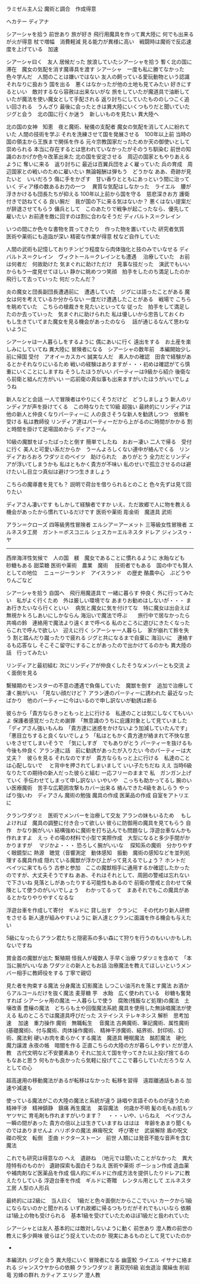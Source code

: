 ラミゼル主人公
魔術と調合　作成得意

ヘカテー
ディアナ

シアーシャを拾う
前世あり
旅が好き
飛行用魔具を作って異大陸に
何でも出来るが火が得意
杖で増幅　消費軽減
見る能力が異様に高い　戦闘時は魔術で反応速度を上げている　加速


シアーシャ曰く　友人
居候だった
放浪していたシアーシャを拾う
暫く北の国に滞在　魔女の気配を消す魔導具を渡す
シアーシャ　一度も私に勝てなかった
色々学んだ　人間のことは嫌いではない
友人の飼っている愛玩動物という認識　それなりに扱おう
国を出る　悪くはなかったが他の土地も見てみたい
好きにするといい　敵対するなら容赦は出来ないがな
旅をしていたが魔道具で油断していたが魔法を使い魔女として手配される
返り討ちにしていたもののしつこく追い回される　うんざり
最後に会ったときは異大陸にいくつもりだと聞いていた
ジグと会う　北の国に行くか迷う　新しいものを見たい
異大陸へ


北の国の女神　知恵　夜と魔術、秘儀の支配者
魔女の気配を消して人に紛れていた
人間の技術を学ぶ
それを洗練させて国を発展させる　100年以上前
当時の国の領主から王族まで関係を作る
元々宗教国家だったためか天の御使いとして崇められる
本当に存在するとは思われていなかったがそのうち馴染む
前世の知識のおかげか色々改革出来た
北の国を安定させる　周辺の国家ともやりあえるように
奪いに来る　返り討ちに
最近は百翼兵団をよく雇っていた
兵の育成　周辺国家との戦いのために雇いたい
無論報酬は弾もう　どうかな
ああ、奇跡が見たいと　いいだろう
傷に手をかざす　甘い香りとともにあっという間に治っていく
ディア様の数あるお力の一つ　
異質な気配はしなかった　ライエル　腰が浮きかけるも団長たちが抑える
100年以上前から国を守る　慈悲深きお方
護衛付きで訪ねてくる
良い腕だ　我が国の下に来る気はないか？
悪くはない提案だが辞退させてもらう
傭兵として　このあたりで戦争が起こったなら、優先して雇いたい
お前達を敵に回すのは割に合わなそうだ
ディバルトス＝クレイン



いつの間にか色々な書物を買ってきたり　作った物を置いていた
研究者気質　
医術や薬術にも造詣が深い
精密な作業が得意
杖など自作していた

人間の武術も記憶しておりチンピラ程度なら肉体強化と技のみでいなせる
ディバルトス＝クレイン　ヴィクトール＝クレインとも遭遇　
治療していた　お前は何者だ　何故助けた
気まぐれに助けただけ　見事な技だった　演武でもいいからもう一度見せてほしい
静かに眺めつつ笑顔　拍手をしたのち満足したのか飛行して去っていった
何だったんだ？


炎の魔女と団長副団長遭遇前に　遭遇していた　ジグには語ったことがある
魔女は何を考えているか分からない
一度だけ遭遇したことがある　戦場で
こちらを眺めていた　こちらの槍裁きを見たいといってな
従った　拍手をして満足したのか去っていった　気まぐれに助けられた
私は優しいから忠告しておくわ　もし生きていてまた魔女を見る機会があったのなら　
話が通じるなんて思わないように




シアーシャは一人暮らしをするように
偶にあいに行く
遠出をする　お土産を楽しみにしていてね
異大陸に
冒険者になる　シアーシャの数年前　本編開始少し前に帰国
受付　アオイ＝カスカベ
誠実な人だ　素人かの確認　田舎で経験があるとかそれなりにいるため
戦いの経験はありますが・・・初めは確認がてら慎重にいくことにしますね
そうしたほうがいい
パーティーは9級から紹介
後衛なら前衛と組んだ方がいい
一応前衛の真似事も出来ますがいたほうがいいでしょうね


新人などと会話
一人で冒険者はやりにくそうだけど　どうしましょう
新人のリンディアが声を掛けてくる　この時なりたて10級
超強い
最終的にリンディアは他の新人と仲良くなりパーティーに
人の良さそうな新人を勧誘しつつ　依頼を受ける
私は教師役
リンディア達はパーティーだから上がるのに時間がかかる
割と時間を掛けて足場固めから
ディアさーん

10級の魔獣をばったばったと倒す
簡単でしたね　おおー凄い
二人で帰る　受付に行く
美人と可愛い系だからか　うーんよろしくない連中が絡んでくる　リンディアおろおろ
ワダツミのベイツ　助けられた　ありがとう
全力だとリンディアが浮いてしまうかも
私はともかく貴方が不味い
私のせいで孤立させるのは避けたいし目立つ真似は避けつつ生きましょう


こちらの魔導書を見ても？
説明で荷台を借りられるとのこと
色々先ずは見て回りたい

ディアさん凄いです
もしかして経験者ですか
いえ、ただ故郷で人に物を教える機会があったから慣れているだけです
医術や薬術
彫金術　魔道具
武術


アラン＝クローズ
四等級男性冒険者
エルシア＝アーメット
三等級女性冒険者
エルネスタ工房　ガント＝ボスコニル
シェスカ＝エルネスタ
ドレア
ジィンスゥ・ヤ

---

西岸海洋性気候で　人の国　躾　魔女であることに慣れるように
水飴なども　砂糖もある
甜菜糖
医術や薬術　農業　魔術　
技術者でもある　国の中でも賢人としての地位　
ニュージーランド　アイスランド　の歴史
酪農中心　ぶどうやりんごなど

シアーシャを拾う
自国へ　飛行用魔道具で
一緒に暮らす
仲良く
外に行ってみたい　私がよく行くため　外は厳しい環境でな
あまりお勧めはしないが・・・
まあ行きたいなら行くといい　
病気と魔女に気を付けてな　特に魔女は出会えば無視かｋろしあいにしかならん
海沿いで魔法で呼ぶ　　旅行中で居なかったら共鳴の鈴　連絡用で魔法より遠くまで呼べる
私のところに遊びにきたくなったらこれで呼んで欲しい　迎えに行く
シアーシャ一人暮らし　家が崩れて鈴を失う
割と踏んだり蹴ったりで疲れる
ジグと共になるまで自棄に
海沿いに　連絡するも応答なし
そこそこ留守にすることがあったので出かけてるのかも
異大陸の話　行ってみたい



リンディアと最初組む
次にリンディアが仲良くしたそうなメンバーとも交流
よく面倒を見る

繫殖期のモンスターの不意の遭遇で負傷していた　魔獣を倒す　追加で治療して
凄く腕がいい　「見ない顔だけど？
アラン達のパーティーに誘われた
最近なったばかり　他のパーティーに今はいるので申し訳ないが勧誘は断る

彼らから「貴方ならきっともっと上に行ける　私達のことは気にしなくてもいいよ
保護者感覚だったため謝罪　「無意識のうちに庇護対象として見ていました
「ディアさん強いもんね　「貴方達に迷惑をかけないよう加減していたんです」「悪目立ちすると良くないでしょう
「私はともかく貴方達が絡まれて不快な思いをさせてしまいそうで　「気にしすぎ　でもありがとう
パーティーを抜けるも今後も仲良く
アラン達に話　前に勧誘があったが入りたい
今のパーティーは大丈夫？　彼らを見る
それなのですが　貴方ならもっと上に行ける　私達のことは心配しないで　
と背中を押されてしまいまして
いい子たちだね
ええ
当時6級なりたての期待の新人だった彼らと組む
一応フリーのままで
私　ガンガン上げていく
手伝わせてしまって申し訳ない
いやいや　こっちも助かってるし
腕のいい医療魔術　苦手な広範囲攻撃もカバー出来る
絡んできた4級をあしらう
やっぱり強いわ　ディアさん
魔術の勉強
魔具の作成
医薬品の作成
自室をアトリエに

クランワダツミ　医術でメンバーを治療して交友
アランの妹もいるため　
もしよければ　魔具の調整に付き合って欲しい
彼らに防御用の魔具を見てもらう
自作　かなり腕がいい  結構強めに魔術を打ち込んでも問題なし
浮遊台車なんかも作れますよ　えっ
その場の材料で小型で実際作成　大型になると多少手間がかかりますが　
マジかよ・・・
恐ろしく腕がいいな　
探知系の魔術　分かりやすく眼鏡型に
熱源　聴覚（音響測定　動体感知　振動　魔術の感知などを並列処理する魔具作成
隠れている魔獣が浮かび上がって見えるでしょう？
ホントだ　ベイツに来てもらう
古参と参加　ここの魔獣相手に通用するか確認したかったのですが、大丈夫そうですね
ああ、それはそれとして、周囲の警戒は忘れないで下さいね
見落としがあったりする可能性もあるので
前衛の警戒と合わせて保険として使うのがいいでしょう　
わかってるって　まあそれでもこの魔具があるとかなりやりやすくなるな



浮遊台車を作成して寄付　ギルドに
貸し出す　クランに　その代わり新人研修をさせる
新人達が組みやすいように
新人達とクランに面識を作る機会も与えたい




5級になったらアラン君たちと隠密系の多い森にて狩りを行うのもいいかもしれないですね

賞金首の魔獣が出た
繫殖期
怪我人が複数人
手早く治療
ワダツミを含めて　「本当に腕がいいなあ
ワダツミの新人ともお話
治療魔法を教えてほしいというメンバー相手に教師役をする
丁寧で親切

見た者を拘束する魔法
分身魔法
幻影魔法
しつこい油汚れを落とす魔法
お酒からアルコールだけを抜く魔法
麦芽糖 芋　水飴　広く使われている　砂糖も奮発すれば
シアーシャ用の魔法
一人暮らしで使う　腐敗(残飯など処理)の魔法　土壌改善
豊穣の魔法　どちらも土や回復魔法系統
魔具を使用した無詠唱魔法が使える
私のところでは魔道具呼びだった
ステイシス
テレキネシス
解析　思考加速　
加速　重力操作
魔術　無職転生　
音魔法
古典魔術、筆記魔術、属性魔術(基礎魔術)、付与魔術、肉体操作魔術、
精神干渉魔術、結界術、封印術、幻術、魔法剣
硬いお肉を柔らかくする魔法　魔道具
睡眠魔法　酩酊魔法　硬化　魔力譲渡
永夜の帳　暗闇を作る
正直こちらの大陸の方が暮らしやすい
だが澄人教　古代文明など不安要素あり
それに加えて国を守ってきた以上投げ捨てるのもなあと思う
何もかも良かったら気軽に投げてここで暮らしていただろうな
人としての心






超高速用の移動魔法があるが転移はなかった
転移を習得　遠距離通話もある
加速や減速も

使っている魔法がこの大陸の魔法と系統が違う
詠唱や言語そのものが違うため
精神干渉　精神鎮静　鎮痛
再生魔法　
美容魔法　何歳か不明
髪の毛もお肌もツヤツヤに
育毛剤も作れますがいります？　
・・・いや、いらねえ　ベイツさん一瞬の間があった
貴方の倍以上は生きていますね
ははは　年齢をあまり聞くものではありませんよ
ハリポタの魔法
麻痺呪文　呼び寄せ　武装解除
盾の呪文　磔の呪文　転倒　歪曲
ドクターストーン　前世
人類には発音不能な音声を含む魔法




これでも研究は得意なの
へえ　遺跡ね　（地元では聞いたことがなかった　異大陸特有のものか）
遺跡探索も面白そうねえ
医術や薬術
ポーション作成
造血薬や補肉剤など医薬品を作成
個人的にギルドに作成方法を提供したりドレアに教えたりしている
浮遊台車を作成　ギルドに寄贈　レンタル用として
エルネスタ工房
人型の人形兵





最終的には2級に　当人曰く　1級だと色々面倒だからここでいい
カークから1級にならないのかと聞かれる
いずれ故郷に帰るつもりだがそれでもいいなら
依頼は1級上の物も受けられる　基本1級を受けていたためほぼ1級だと扱われていた








シアーシャとは友人
基本的には敵対しないように動く
前世あり
澄人教の前世の教えに多少興味
彼らはどう捉えていたのか
現実にあるものとして見ていたのか




-
本編流れ
ジグと会う
異大陸にいく
冒険者になる
幽霊鮫
ライエル
イサナに絡まれる
ジャンスウヤからの依頼
クランワダツミ
蒼双兜6級
岩虫退治
魔繰虫
削岩竜
刃蜂の群れ
カティア
エリシア
澄人教
